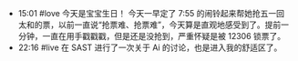 
- 15:01
	#love
	今天是宝宝生日！
	今天一早定了 7:55 的闹铃起来帮她抢五一回太和的票，以前一直说“抢票难、抢票难”，今天算是直观地感受到了。提前一分钟，一直在用手戳戳戳，但是还是没抢到，严重怀疑是被 12306 锁票了。
- 22:16
	#live 
	在 SAST 进行了一次关于 Ai 的讨论，也是进入我的舒适区了。